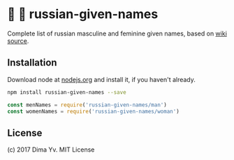 # :woman: :man: russian-given-names

Complete list of russian masculine and feminine given names, based on [wiki source](https://ru.wikipedia.org/wiki/%D0%9A%D0%B0%D1%82%D0%B5%D0%B3%D0%BE%D1%80%D0%B8%D1%8F:%D0%98%D0%BC%D0%B5%D0%BD%D0%B0_%D0%BB%D1%8E%D0%B4%D0%B5%D0%B9).

## Installation

Download node at [nodejs.org](http://nodejs.org) and install it, if you haven't already.

```sh
npm install russian-given-names --save
```

```js
const menNames = require('russian-given-names/man')
const womenNames = require('russian-given-names/woman')
```


## License

(c) 2017 Dima Yv. MIT License
